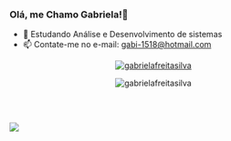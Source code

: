 ### Olá, me Chamo Gabriela!👋

- 🌱 Estudando Análise e Desenvolvimento de sistemas
- 📫 Contate-me no e-mail: gabi-1518@hotmail.com

<div align="center">

[![gabrielafreitasilva](https://github-readme-stats.vercel.app/api?username=gabrielafreitasilva&theme=highcontrast)](https://github.com/gabrielafreitasilva/)

![gabrielafreitasilva](https://github-readme-stats.vercel.app/api/top-langs/?username=gabrielafreitasilva&&layout=compact&theme=highcontrast)  
   
</div>
  
  <div style="display: inline_block"><br>
  
</div>

 ##
  
  <div>
   <a href="https://www.linkedin.com/in/gabriela-freitas-90303aa7/" target="_blank"><img src="https://img.shields.io/badge/LinkedIn-0077B5?style=for-the-badge&logo=linkedin&logoColor=white" target="_blank"></a>
  </div>
  
